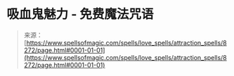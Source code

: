 <!--yml

category: 未分类

date: 2024-06-12 18:43:43

-->

# 吸血鬼魅力 - 免费魔法咒语

> 来源：[https://www.spellsofmagic.com/spells/love_spells/attraction_spells/8272/page.html#0001-01-01](https://www.spellsofmagic.com/spells/love_spells/attraction_spells/8272/page.html#0001-01-01)
